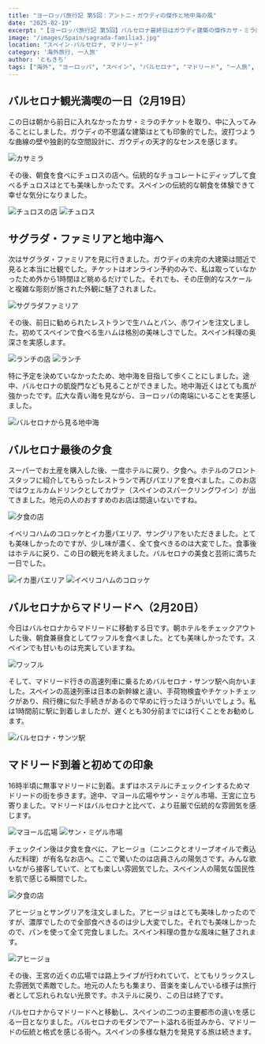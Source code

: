 ```yaml
---
title: "ヨーロッパ旅行記 第5回：アントニ・ガウディの傑作と地中海の風"
date: "2025-02-19"
excerpt: "【ヨーロッパ旅行記 第5回】バルセロナ最終日はガウディ建築の傑作カサ・ミラ内部見学から始まり、本場のチュロスで朝食を満喫。サグラダ・ファミリアの圧倒的存在感に魅了された後、地中海の青さを体感。イカ墨パエリアとカヴァで最後の夜を締めくくり、翌日は高速列車でマドリードへ移動。到着後はマヨール広場や王宮を散策し、陽気な店員のいるレストランでアヒージョを堪能。バルセロナのモダンな魅力からマドリードの伝統的な雰囲気まで、スペイン二大都市の対比を楽しむ旅の続編。"
image: "/images/Spain/sagrada-familia3.jpg"
location: "スペイン-バルセロナ, マドリード"
category: '海外旅行, 一人旅'
author: 'ともきち'
tags: ["海外", "ヨーロッパ", "スペイン", "バルセロナ", "マドリード", "一人旅", "ガウディ建築", "サグラダファミリア", "カサミラ", "地中海", "グルメ", "スペイン料理", "観光スポット", "世界遺産"]
---
```


## バルセロナ観光満喫の一日（2月19日）

この日は朝から前日に入れなかったカサ・ミラのチケットを取り、中に入ってみることにしました。ガウディの不思議な建築はとても印象的でした。波打つような曲線の壁や独創的な空間設計に、ガウディの天才的なセンスを感じます。

![カサミラ](/images/Spain/casa-mila3.jpg)

その後、朝食を食べにチュロスの店へ。伝統的なチョコレートにディップして食べるチュロスはとても美味しかったです。スペインの伝統的な朝食を体験できて幸せな気分になりました。

![チュロスの店](/images/Spain/la-pallaresa.jpg)
![チュロス](/images/Spain/la-pallaresa2.jpg)

## サグラダ・ファミリアと地中海へ

次はサグラダ・ファミリアを見に行きました。ガウディの未完の大建築は間近で見ると本当に壮観でした。チケットはオンライン予約のみで、私は取っていなかったため外から1時間ほど眺めるだけでした。それでも、その圧倒的なスケールと複雑な彫刻が施された外観に魅了されました。

![サグラダファミリア](/images/Spain/sagrada-familia-1.jpg)

その後、前日に勧められたレストランで生ハムとパン、赤ワインを注文しました。初めてスペインで食べる生ハムは格別の美味しさでした。スペイン料理の奥深さを実感します。

![ランチの店](/images/Spain/casalolea.jpg)
![ランチ](/images/Spain/casalolea2.jpg)

特に予定を決めていなかったため、地中海を目指して歩くことにしました。途中、バルセロナの凱旋門なども見ることができました。地中海近くはとても風が強かったです。広大な青い海を見ながら、ヨーロッパの南端にいることを実感しました。

![バルセロナから見る地中海](/images/Spain/mediterranean.jpg)

## バルセロナ最後の夕食

スーパーでお土産を購入した後、一度ホテルに戻り、夕食へ。ホテルのフロントスタッフに紹介してもらったレストランで再びパエリアを食べました。このお店ではウェルカムドリンクとしてカヴァ（スペインのスパークリングワイン）が出てきました。地元の人のおすすめのお店は間違いないですね。

![夕食の店](/images/Spain/teleferic.jpg)

イベリコハムのコロッケとイカ墨パエリア、サングリアをいただきました。とても美味しかったのですが、少し味が濃く、全て食べきるのは大変でした。食事後はホテルに戻り、この日の観光を終えました。バルセロナの美食と芸術に満ちた一日でした。

![イカ墨パエリア](/images/Spain/teleferic2.jpg)
![イベリコハムのコロッケ](/images/Spain/teleferic3.jpg)

## バルセロナからマドリードへ（2月20日）

今日はバルセロナからマドリードに移動する日です。朝ホテルをチェックアウトした後、朝食兼昼食としてワッフルを食べました。とても美味しかったです。スペインでも甘いものは充実していますね。

![ワッフル](/images/Spain/waffle.jpg)

そして、マドリード行きの高速列車に乗るためバルセロナ・サンツ駅へ向かいました。スペインの高速列車は日本の新幹線と違い、手荷物検査やチケットチェックがあり、飛行機に似た手続きがあるので早めに行ったほうがいいでしょう。私は1時間前に駅に到着しましたが、遅くとも30分前までには行くことをお勧めします。

![バルセロナ・サンツ駅](/images/Spain/barcelo-sants.jpg)

## マドリード到着と初めての印象

16時半頃に無事マドリードに到着。まずはホステルにチェックインするためマドリードの街を歩きます。途中、マヨール広場やサン・ミゲル市場、王宮に立ち寄りました。マドリードはバルセロナと比べて、より荘厳で伝統的な雰囲気を感じます。

![マヨール広場](/images/Spain/plaza-mayor2.jpg)
![サン・ミゲル市場](/images/Spain/mercado-de-san-miguel.jpg)

チェックイン後は夕食を食べに、アヒージョ（ニンニクとオリーブオイルで煮込んだ料理）が有名なお店へ。ここで驚いたのは店員さんの陽気さです。みんな歌いながら接客していて、とても楽しい雰囲気でした。スペイン人の陽気な国民性を肌で感じる瞬間でした。

![夕食の店](/images/Spain/la-casa-del-abuelo.jpg)

アヒージョとサングリアを注文しました。アヒージョはとても美味しかったのですが、濃厚でしたので全部食べきるのは少し大変でした。それでも美味しかったので、パンを使って全て完食しました。スペイン料理の豊かな風味に魅了されます。

![アヒージョ](/images/Spain/ajilo.jpg)

その後、王宮の近くの広場では路上ライブが行われていて、とてもリラックスした雰囲気で素敵でした。地元の人たちも集まり、音楽を楽しんでいる様子は旅行者として忘れられない光景です。ホステルに戻り、この日は終了です。

バルセロナからマドリードへと移動し、スペインの二つの主要都市の違いを感じる一日となりました。バルセロナのモダンでアート溢れる街並みから、マドリードの伝統と格式を感じる街へ。スペインの多様な魅力を発見する旅は続きます。
